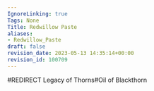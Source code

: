 ```yaml
---
IgnoreLinking: true
Tags: None
Title: Redwillow Paste
aliases:
- Redwillow_Paste
draft: false
revision_date: 2023-05-13 14:35:14+00:00
revision_id: 100709
---
```


#REDIRECT Legacy of Thorns#Oil of Blackthorn